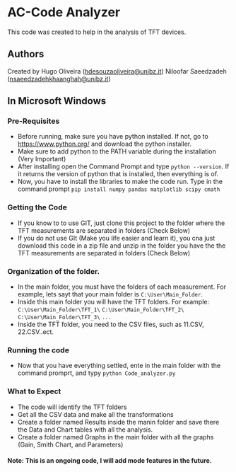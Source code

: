 # AC-Code Analyzer

This code was created to help in the analysis of TFT devices. 

## Authors

Created by Hugo Oliveira (hdesouzaoliveira@unibz.it)
Niloofar Saeedzadeh (nsaeedzadehkhaanghah@unibz.it)

## In Microsoft Windows

### Pre-Requisites

- Before running, make sure you have python installed. If not, go to https://www.python.org/ and download the python installer. 
- Make sure to add python to the PATH variable during the installation (Very Important)
- After installing open the Command Prompt and type `python --version`. If it returns the version of python that is installed, then everything is of.
- Now, you have to install the libraries to make the code run. Type in the command prompt `pip install numpy pandas matplotlib scipy cmath`

### Getting the Code

- If you know to to use GIT, just clone this project to the folder where the TFT measurements are separated in folders (Check Below)
- If you do not use GIt (Make you life easier and learn it), you cna just download this code in a zip file and unzip in the folder you have the the TFT measurements are separated in folders (Check Below)

### Organization of the folder. 

- In the main folder, you must have the folders of each measurement. For example, lets sayt that your main folder is `C:\User\Main_Folder`. 
- Inside this main folder you will have the TFT folders. For example:
 `C:\User\Main_Folder\TFT_1\`
 `C:\User\Main_Folder\TFT_2\`
 `C:\User\Main_Folder\TFT_3\`
`...` 
- Inside the TFT folder, you need to the CSV files, such as 11.CSV, 22.CSV..ect.

### Running the code 
 -  Now that you have everything settled, ente in the main folder with the command promprt, and typy `python Code_analyzer.py`

### What to Expect
- The code will identify the TFT folders
- Get all the CSV data and make all the transformations
- Create a folder named Results inside the manin folder and save there the Data and Chart tables with all the analysis.
- Create a folder named Graphs in the main folder with all the graphs (Gain, Smith Chart, and Parameters)

#### Note: This is an ongoing code, I will add mode features in the future.
